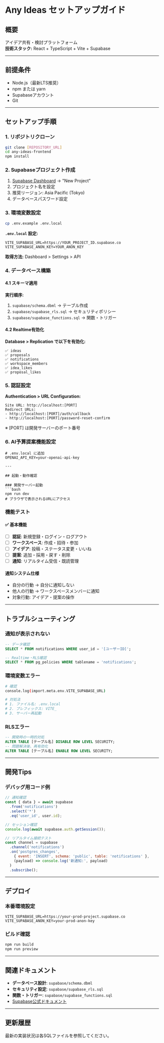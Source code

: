 # Any Ideas セットアップガイド

## 概要
アイデア共有・検討プラットフォーム  
**技術スタック:** React + TypeScript + Vite + Supabase

---

## 前提条件
- Node.js（最新LTS推奨）
- npm または yarn  
- Supabaseアカウント
- Git

---

## セットアップ手順

### 1. リポジトリクローン
```bash
git clone [REPOSITORY_URL]
cd any-ideas-frontend
npm install
```

### 2. Supabaseプロジェクト作成
1. [Supabase Dashboard](https://app.supabase.com) → "New Project"
2. プロジェクト名を設定
3. 推奨リージョン: Asia Pacific (Tokyo)
4. データベースパスワード設定

### 3. 環境変数設定
```bash
cp .env.example .env.local
```

**`.env.local` 設定:**
```env
VITE_SUPABASE_URL=https://YOUR_PROJECT_ID.supabase.co
VITE_SUPABASE_ANON_KEY=YOUR_ANON_KEY
```

**取得方法:** Dashboard > Settings > API

### 4. データベース構築

#### 4.1 スキーマ適用
**実行順序:**
1. `supabase/schema.dbml` → テーブル作成
2. `supabase/supabase_rls.sql` → セキュリティポリシー
3. `supabase/supabase_functions.sql` → 関数・トリガー

#### 4.2 Realtime有効化
**Database > Replication で以下を有効化:**
```
✅ ideas
✅ proposals
✅ notifications
✅ workspace_members
✅ idea_likes
✅ proposal_likes
```

### 5. 認証設定
**Authentication > URL Configuration:**
```
Site URL: http://localhost:[PORT]
Redirect URLs:
- http://localhost:[PORT]/auth/callback
- http://localhost:[PORT]/password-reset-confirm
```
※ [PORT] は開発サーバーのポート番号

### 6. AI予算提案機能設定
```env
# .env.local に追加
OPENAI_API_KEY=your-openai-api-key

---

## 起動・動作確認

### 開発サーバー起動
```bash
npm run dev
# ブラウザで表示されるURLにアクセス
```

### 機能テスト

#### ✅ 基本機能
- [ ] **認証**: 新規登録・ログイン・ログアウト
- [ ] **ワークスペース**: 作成・招待・参加
- [ ] **アイデア**: 投稿・ステータス変更・いいね
- [ ] **提案**: 追加・採用・戻す・削除
- [ ] **通知**: リアルタイム受信・既読管理

#### 通知システム仕様
- 自分の行動 → 自分に通知しない
- 他人の行動 → ワークスペースメンバーに通知
- 対象行動: アイデア・提案の操作

---

## トラブルシューティング

### 通知が表示されない
```sql
-- データ確認
SELECT * FROM notifications WHERE user_id = '[ユーザーID]';

-- Realtime・RLS確認
SELECT * FROM pg_policies WHERE tablename = 'notifications';
```

### 環境変数エラー
```bash
# 確認
console.log(import.meta.env.VITE_SUPABASE_URL)

# 対処法
# 1. ファイル名: .env.local
# 2. プレフィックス: VITE_
# 3. サーバー再起動
```

### RLSエラー
```sql
-- 開発時の一時的対処
ALTER TABLE [テーブル名] DISABLE ROW LEVEL SECURITY;
-- 問題解決後、再有効化
ALTER TABLE [テーブル名] ENABLE ROW LEVEL SECURITY;
```

---

## 開発Tips

### デバッグ用コード例
```javascript
// 通知確認
const { data } = await supabase
  .from('notifications')
  .select('*')
  .eq('user_id', user.id);

// セッション確認  
console.log(await supabase.auth.getSession());

// リアルタイム接続テスト
const channel = supabase
  .channel('notifications')
  .on('postgres_changes', 
    { event: 'INSERT', schema: 'public', table: 'notifications' },
    (payload) => console.log('新通知:', payload)
  )
  .subscribe();
```

---

## デプロイ

### 本番環境設定
```env
VITE_SUPABASE_URL=https://your-prod-project.supabase.co
VITE_SUPABASE_ANON_KEY=your-prod-anon-key
```

### ビルド確認
```bash
npm run build
npm run preview
```

---

## 関連ドキュメント
- **データベース設計**: `supabase/schema.dbml`
- **セキュリティ設定**: `supabase/supabase_rls.sql`  
- **関数・トリガー**: `supabase/supabase_functions.sql`
- [Supabase公式ドキュメント](https://supabase.com/docs)

---

## 更新履歴
最新の実装状況は各SQLファイルを参照してください。